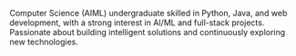 Computer Science (AIML) undergraduate skilled in Python, Java, and web development, with a strong interest in AI/ML and full-stack projects.
Passionate about building intelligent solutions and continuously exploring new technologies.
